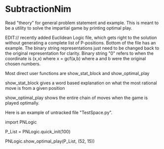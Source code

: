 # SubtractionNim
Read "theory" for general problem statement and example.
This is meant to be a utility to solve the impartial game by printing optimal play.

EDIT:// recently added Euclidean Logic file, which gets right to the solution without generating a complete list of P-positions.
Bottom of the file has an example. The binary string representations just need to be changed back to the original representation for clarity. Binary string "0" refers to when the coordinate is (x,x) where x = gcf(a,b) where a and b were the original chosen numbers.

Most direct user functions are show_stat_block and show_optimal_play

show_stat_block gives a word based explanation on what the most rational move is from a given position

show_optimal_play shows the entire chain of moves when the game is played optimally. 

Here is an example of untracked file "TestSpace.py".

import PNLogic

P_List = PNLogic.quick_init(100)

PNLogic.show_optimal_play(P_List, (52, 15))

